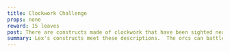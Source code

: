 ```yaml
---
title: Clockwork Challenge
props: none
reward: 15 leaves
post: There are constructs made of clockwork that have been sighted near Boulderton. We want to know if they are are challenge and would like to learn more about them. 
summary: Lex's constructs meet these descriptions.  The orcs can battle them or try to talk their way through things.  Golems may so "you know lex?" but otherwise cannot converse.  If PCs say "friend" after questioning about lex, the creatures will stand down and lex will talk through them.
---
```

